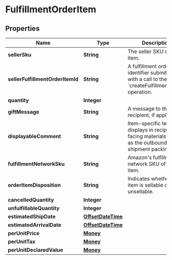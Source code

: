 # FulfillmentOrderItem

## Properties
Name | Type | Description | Notes
------------ | ------------- | ------------- | -------------
**sellerSku** | **String** | The seller SKU of the item. | 
**sellerFulfillmentOrderItemId** | **String** | A fulfillment order item identifier submitted with a call to the &#x60;createFulfillmentOrder&#x60; operation. | 
**quantity** | **Integer** |  | 
**giftMessage** | **String** | A message to the gift recipient, if applicable. |  [optional]
**displayableComment** | **String** | Item-specific text that displays in recipient-facing materials such as the outbound shipment packing slip. |  [optional]
**fulfillmentNetworkSku** | **String** | Amazon&#x27;s fulfillment network SKU of the item. |  [optional]
**orderItemDisposition** | **String** | Indicates whether the item is sellable or unsellable. |  [optional]
**cancelledQuantity** | **Integer** |  | 
**unfulfillableQuantity** | **Integer** |  | 
**estimatedShipDate** | [**OffsetDateTime**](OffsetDateTime.md) |  |  [optional]
**estimatedArrivalDate** | [**OffsetDateTime**](OffsetDateTime.md) |  |  [optional]
**perUnitPrice** | [**Money**](Money.md) |  |  [optional]
**perUnitTax** | [**Money**](Money.md) |  |  [optional]
**perUnitDeclaredValue** | [**Money**](Money.md) |  |  [optional]

